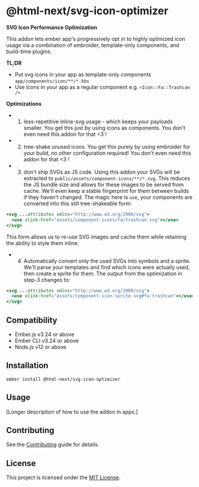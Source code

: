 @html-next/svg-icon-optimizer
==============================================================================

**SVG Icon Performance Optimization**

This addon lets ember app's progressively opt in to highly optimized icon
usage via a combination of embroider, template-only components, and build-time
plugins.

**TL;DR**

- Put svg icons in your app as template-only components `app/components/icon/**/*.hbs`
- Use icons in your app as a regular component e.g. `<Icon::Fa::Trashcan />`

**Optimizations**

- 1. less-repetitive inline-svg usage - which keeps your payloads smaller. You get this just by using icons as components. You don't even need this addon for that <3 !
- 2. tree-shake unused icons. You get this purely by using embroider for your build, no other configuration required! You don't even need this addon for that <3 !
- 3. don't ship SVGs as JS code. Using this addon your SVGs will be extracted to `public/assets/component-icons/**/*.svg`. This reduces the JS bundle size and allows for these images to be served from cache. We'll even keep a stable fingerprint for them between builds if they haven't changed. The magic here is `use`, your components are converted into this still tree-shakeable form:

```hbs
<svg ...attributes xmlns="http://www.w3.org/2000/svg">
  <use xlink:href="assets/component-icons/fa/trashcan.svg"></use>
</svg>
```

This form allows us to re-use SVG images and cache them while retaining the ability to style them inline.

- 4. Automatically convert only the used SVGs into symbols and a sprite. We'll parse your templates and find which icons were actually used, then create a sprite for them. The output from the optimization in step-3 changes to:

```hbs
<svg ...attributes xmlns="http://www.w3.org/2000/svg">
  <use xlink:href="assets/component-icon-sprite.svg#fa-trashcan"></use>
</svg>
```


Compatibility
------------------------------------------------------------------------------

* Ember.js v3.24 or above
* Ember CLI v3.24 or above
* Node.js v12 or above


Installation
------------------------------------------------------------------------------

```
ember install @html-next/svg-icon-optimizer
```


Usage
------------------------------------------------------------------------------

[Longer description of how to use the addon in apps.]


Contributing
------------------------------------------------------------------------------

See the [Contributing](CONTRIBUTING.md) guide for details.


License
------------------------------------------------------------------------------

This project is licensed under the [MIT License](LICENSE.md).
